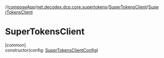 //[composeApp](../../../index.md)/[net.decodex.dcp.core.supertokens](../index.md)/[SuperTokensClient](index.md)/[SuperTokensClient](-super-tokens-client.md)

# SuperTokensClient

[common]\
constructor(config: [SuperTokensClientConfig](../-super-tokens-client-config/index.md))
